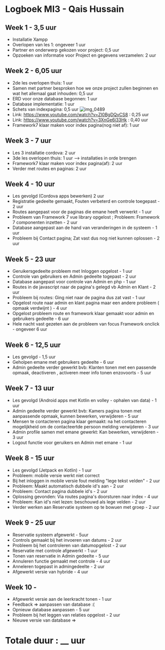 # Logboek MI3 - Qais Hussain
## Week 1 - 3,5 uur
* Installatie Xampp
* Overlopen van les 1: ongeveer 1 uur
* Partner en onderwerp gekozen voor project: 0,5 uur
* Opzoeken van informatie voor Project en gegevens verzamelen: 2 uur

## Week 2 - 6,05 uur
* 2de les overlopen thuis: 1 uur
* Samen met partner besproken hoe we onze project zullen beginnen en wat het allemaal gaat inhouden: 0,5 uur
* ERD voor onze database begonnen: 1 uur
* Database implementatie: 1 uur
* Schets van indexpagina: 0,5 uur
![img_0489](https://user-images.githubusercontent.com/32386896/46582967-80630400-ca4f-11e8-9f02-296239bac06c.JPG)
* Link: https://www.youtube.com/watch?v=ZI0BgDQvCS8 : 0,25 uur
* Link: https://www.youtube.com/watch?v=3XnGe6i33Hk : 0,40 uur
* Framework7 klaar maken voor index pagina(nog niet af): 1 uur

## Week 3 - 7 uur
* Les 3 installatie cordova: 2 uur
* 3de les overlopen thuis: 1 uur --> installaties in orde brengen
* Framework7 klaar maken voor index pagina(af): 2 uur
* Verder met routes en paginas: 2 uur

## Week 4 - 10 uur
  * Les gevolgd (Cordova apps bewerken) 2 uur
  * Registratie gedeelte gemaakt, Fouten verbeterd en controle toegepast - 2 uur
  * Routes aangepast voor de paginas die emane heeft verwerkt - 1 uur
  * Probleem van Framework 7 vue library opgelost ; Probleem: Framework 7 componenten inzetten - 2 uur
  * Database aangepast aan de hand van veranderingen in de systeem - 1 uur
  * Probleem bij Contact pagina; Zat vast dus nog niet kunnen oplossen - 2 uur
  
## Week 5 - 23 uur
  * Geruikersgedeelte probleem met Inloggen opgelost - 1 uur
  * Controle van gebruikers en Admin gedeelte togepast - 2 uur
  * Database aangepast voor controle van Admin en php - 1 uur
  * Routes in de javascript naar de pagina's gelegd vb Admin en Klant - 2 uur
  * Probleem bij routes: Ging niet naar de pagina dus zat vast - 1 uur
  * Opgelost route naar admin en klant pagina maar een andere probleem ( opmaak verdwijnt ) - 4 uur
  * Opgelost probleem route en framework klaar gemaakt voor admin en gebruikers gedeelte - 6 uur
  * Hele nacht vast gezeten aan de probleem van focus Framework onclick - ongeveer 6 uur
    
## Week 6 - 12,5 uur
  * Les gevolgd - 1,5 uur
  * Geholpen emane met gebruikers gedeelte - 6 uur
  * Admin gedeelte verder gewerkt bvb: Klanten tonen met een passende opmaak, deactiveren , activeren meer info tonen enzovoorts - 5 uur

## Week 7 - 13 uur
  * Les gevolgd (Android apps met Kotlin en volley - ophalen van data) - 1 uur
  * Admin gedeelte verder gewerkt bvb: Kamers pagina tonen met aanpassende opmaak, kunnen bewerken, verwijderen - 5 uur
  * Mensen te contacteren pagina klaar gemaakt: na het contacteren mogelijkheid om de contacteertde persoon melding verwijderen - 3 uur
  * Admin profile samen met emane gewerkt: Kan bewerken, verwijderen - 3 uur
  * Logout functie voor geruikers en Admin met emane - 1 uur
  
## Week 8 - 15 uur
  * Les gevolgd (Jetpack en Kotlin) - 1 uur
  * Probleem:  mobile versie werkt niet correct
  * Bij het inloggen in mobile versie fout melding "lege tekst velden" - 2 uur
  * Probleem: Maakt automatisch dubbele id's aan - 2 uur
  * Probleem: Contact pagina dubbele id's - 2 uur
  * Oplossing gevonden: Via routes pagina's doorsturen naar index - 4 uur
  * Probleem: Kan id's niet lezen: beschouwd als lege velden - 2 uur
  * Verder werken aan Reservatie systeem op te bowuen met groep - 2 uur
  
## Week 9 - 25 uur 
 * Reservatie systeem afgewerkt - 5uur
 * Controls gemaakt bij het invoeren van datums - 2 uur
 * Probleem bij het controleren van datumopgelost - 2 uur
 * Reservatie met controle afgewerkt - 1 uur
 * Tonen van reservatie in Admin gedeelte - 5 uur
 * Annuleren functie gemaakt met controle - 4 uur
 * Anneleren togepast in admingedeelte - 2 uur
 * Afgewerkt versie van hybride - 4 uur
## Week 10 - 
 * Afgewerkt versie aan de leerkracht tonen - 1 uur
 * Feedback => aanpassen van database :(
 * Opnieuw database aanpassen - 5 uur
 * Probleem bij het leggen van relaties opgelost - 2 uur
 * Nieuwe versie van database =>
 
 
# Totale duur : __ uur
